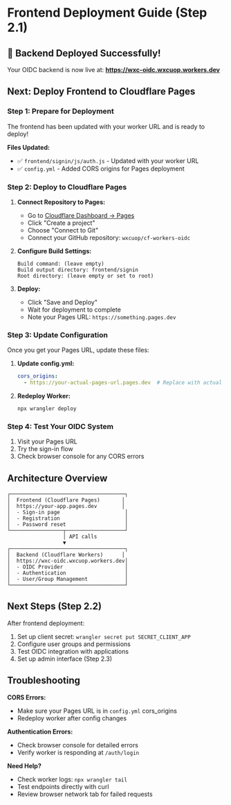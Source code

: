 # Frontend Deployment Guide (Step 2.1)

## 🎉 Backend Deployed Successfully!

Your OIDC backend is now live at: **https://wxc-oidc.wxcuop.workers.dev**

## Next: Deploy Frontend to Cloudflare Pages

### Step 1: Prepare for Deployment

The frontend has been updated with your worker URL and is ready to deploy!

**Files Updated:**
- ✅ `frontend/signin/js/auth.js` - Updated with your worker URL
- ✅ `config.yml` - Added CORS origins for Pages deployment

### Step 2: Deploy to Cloudflare Pages

1. **Connect Repository to Pages:**
   - Go to [Cloudflare Dashboard → Pages](https://dash.cloudflare.com/pages)
   - Click "Create a project"
   - Choose "Connect to Git"
   - Connect your GitHub repository: `wxcuop/cf-workers-oidc`

2. **Configure Build Settings:**
   ```
   Build command: (leave empty)
   Build output directory: frontend/signin
   Root directory: (leave empty or set to root)
   ```

3. **Deploy:**
   - Click "Save and Deploy"
   - Wait for deployment to complete
   - Note your Pages URL: `https://something.pages.dev`

### Step 3: Update Configuration

Once you get your Pages URL, update these files:

1. **Update config.yml:**
   ```yaml
   cors_origins:
     - https://your-actual-pages-url.pages.dev  # Replace with actual URL
   ```

2. **Redeploy Worker:**
   ```bash
   npx wrangler deploy
   ```

### Step 4: Test Your OIDC System

1. Visit your Pages URL
2. Try the sign-in flow
3. Check browser console for any CORS errors

## Architecture Overview

```
┌─────────────────────────────────────┐
│  Frontend (Cloudflare Pages)       │
│  https://your-app.pages.dev        │
│  - Sign-in page                     │
│  - Registration                     │
│  - Password reset                   │
└─────────────────┬───────────────────┘
                  │ API calls
                  ▼
┌─────────────────────────────────────┐
│  Backend (Cloudflare Workers)      │
│  https://wxc-oidc.wxcuop.workers.dev│
│  - OIDC Provider                    │
│  - Authentication                   │
│  - User/Group Management            │
└─────────────────────────────────────┘
```

## Next Steps (Step 2.2)

After frontend deployment:
1. Set up client secret: `wrangler secret put SECRET_CLIENT_APP`
2. Configure user groups and permissions
3. Test OIDC integration with applications
4. Set up admin interface (Step 2.3)

## Troubleshooting

**CORS Errors:**
- Make sure your Pages URL is in `config.yml` cors_origins
- Redeploy worker after config changes

**Authentication Errors:**
- Check browser console for detailed errors
- Verify worker is responding at `/auth/login`

**Need Help?**
- Check worker logs: `npx wrangler tail`
- Test endpoints directly with curl
- Review browser network tab for failed requests
